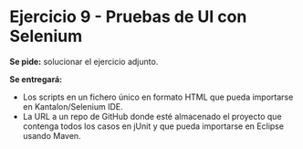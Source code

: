 # Ejercicio 9 - Pruebas de UI con Selenium

**Se pide:** solucionar el ejercicio adjunto.

**Se entregará:**

- Los scripts en un fichero único en formato HTML que pueda importarse en Kantalon/Selenium IDE.
- La URL a un repo de GitHub donde esté almacenado el proyecto que contenga todos los casos en jUnit y que pueda importarse en Eclipse usando Maven.
